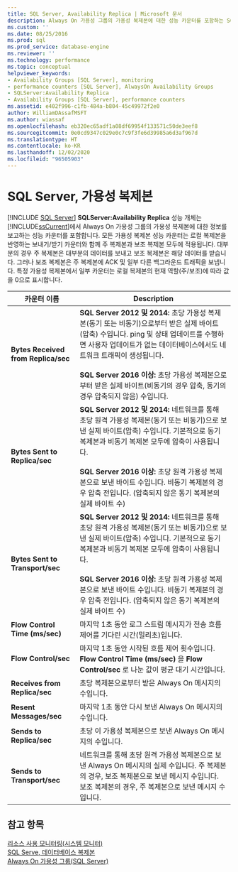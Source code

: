 ```yaml
---
title: SQL Server, Availability Replica | Microsoft 문서
description: Always On 가용성 그룹의 가용성 복제본에 대한 성능 카운터를 포함하는 SQLServer:Availability Replica 성능 개체에 대해 알아봅니다.
ms.custom: ''
ms.date: 08/25/2016
ms.prod: sql
ms.prod_service: database-engine
ms.reviewer: ''
ms.technology: performance
ms.topic: conceptual
helpviewer_keywords:
- Availability Groups [SQL Server], monitoring
- performance counters [SQL Server], AlwaysOn Availability Groups
- SQLServer:Availability Replica
- Availability Groups [SQL Server], performance counters
ms.assetid: e402f996-c1fb-484a-b804-45c49972f2e0
author: WilliamDAssafMSFT
ms.author: wiassaf
ms.openlocfilehash: eb320ec65adf1a08df69954f133571c50de3eef8
ms.sourcegitcommit: 0e0cd9347c029e0c7c9f3fe6d39985a6d3af967d
ms.translationtype: HT
ms.contentlocale: ko-KR
ms.lasthandoff: 12/02/2020
ms.locfileid: "96505903"
---
```

# <a name="sql-server-availability-replica"></a>SQL Server, 가용성 복제본

 [!INCLUDE [SQL Server](../../includes/applies-to-version/sqlserver.md)]
  **SQLServer:Availability Replica** 성능 개체는 [!INCLUDE[ssCurrent](../../includes/sscurrent-md.md)]에서 Always On 가용성 그룹의 가용성 복제본에 대한 정보를 보고하는 성능 카운터를 포함합니다. 모든 가용성 복제본 성능 카운터는 로컬 복제본을 반영하는 보내기/받기 카운터와 함께 주 복제본과 보조 복제본 모두에 적용됩니다. 대부분의 경우 주 복제본은 대부분의 데이터를 보내고 보조 복제본은 해당 데이터를 받습니다. 그러나 보조 복제본은 주 복제본에 ACK 및 일부 다른 백그라운드 트래픽을 보냅니다. 특정 가용성 복제본에서 일부 카운터는 로컬 복제본의 현재 역할(주/보조)에 따라 값을 0으로 표시합니다.  
  
|카운터 이름|Description|  
|------------------|-----------------|  
|**Bytes Received from Replica/sec**|**SQL Server 2012 및 2014:** 초당 가용성 복제본(동기 또는 비동기)으로부터 받은 실제 바이트(압축) 수입니다. ping 및 상태 업데이트를 수행하면 사용자 업데이트가 없는 데이터베이스에서도 네트워크 트래픽이 생성됩니다. <BR/> <BR/> **SQL Server 2016 이상:** 초당 가용성 복제본으로부터 받은 실제 바이트(비동기의 경우 압축, 동기의 경우 압축되지 않음) 수입니다.|  
|**Bytes Sent to Replica/sec**|**SQL Server 2012 및 2014:** 네트워크를 통해 초당 원격 가용성 복제본(동기 또는 비동기)으로 보낸 실제 바이트(압축) 수입니다. 기본적으로 동기 복제본과 비동기 복제본 모두에 압축이 사용됩니다. <BR/> <BR/> **SQL Server 2016 이상:** 초당 원격 가용성 복제본으로 보낸 바이트 수입니다. 비동기 복제본의 경우 압축 전입니다. (압축되지 않은 동기 복제본의 실제 바이트 수)|  
|**Bytes Sent to Transport/sec**|**SQL Server 2012 및 2014:** 네트워크를 통해 초당 원격 가용성 복제본(동기 또는 비동기)으로 보낸 실제 바이트(압축) 수입니다. 기본적으로 동기 복제본과 비동기 복제본 모두에 압축이 사용됩니다. <BR/> <BR/> **SQL Server 2016 이상:** 초당 원격 가용성 복제본으로 보낸 바이트 수입니다. 비동기 복제본의 경우 압축 전입니다. (압축되지 않은 동기 복제본의 실제 바이트 수)|  
|**Flow Control Time (ms/sec)**|마지막 1초 동안 로그 스트림 메시지가 전송 흐름 제어를 기다린 시간(밀리초)입니다.|  
|**Flow Control/sec**|마지막 1초 동안 시작된 흐름 제어 횟수입니다. **Flow Control Time (ms/sec)** 을 **Flow Control/sec** 로 나눈 값이 평균 대기 시간입니다.|  
|**Receives from Replica/sec**|초당 복제본으로부터 받은 Always On 메시지의 수입니다.|  
|**Resent Messages/sec**|마지막 1초 동안 다시 보낸 Always On 메시지의 수입니다.|  
|**Sends to Replica/sec**|초당 이 가용성 복제본으로 보낸 Always On 메시지의 수입니다.|  
|**Sends to Transport/sec**|네트워크를 통해 초당 원격 가용성 복제본으로 보낸 Always On 메시지의 실제 수입니다. 주 복제본의 경우, 보조 복제본으로 보낸 메시지 수입니다. 보조 복제본의 경우, 주 복제본으로 보낸 메시지 수입니다.|  
  
## <a name="see-also"></a>참고 항목 
 
 [리소스 사용 모니터링&#40;시스템 모니터&#41;](../../relational-databases/performance-monitor/monitor-resource-usage-system-monitor.md)   
 [SQL Serve, 데이터베이스 복제본](../../relational-databases/performance-monitor/sql-server-database-replica.md)   
 [Always On 가용성 그룹(SQL Server)](../../database-engine/availability-groups/windows/always-on-availability-groups-sql-server.md)  
  
  
